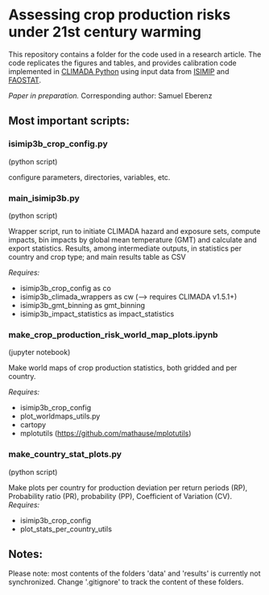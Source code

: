 # Assessing crop production risks under 21st century warming


This repository contains a folder for the code used in a research article. The code replicates the figures and tables, and provides calibration code implemented in [CLIMADA Python](https://github.com/CLIMADA-project/climada_python) using input data from [ISIMIP](https://www.isimip.org/) and [FAOSTAT](http://www.fao.org/faostat/).


*Paper in preparation.*
Corresponding author: Samuel Eberenz


## Most important scripts:

### isimip3b_crop_config.py
(python script)

configure parameters, directories, variables, etc.

### main_isimip3b.py
(python script)

Wrapper script, run to initiate CLIMADA hazard and exposure sets, compute impacts, bin impacts by global mean temperature (GMT) and calculate and export statistics.
Results, among intermediate outputs, in statistics per country and crop type; and main results table as CSV

*Requires:*
* isimip3b_crop_config as co
* isimip3b_climada_wrappers as cw (--> requires CLIMADA v1.5.1+)
* isimip3b_gmt_binning as gmt_binning
* isimip3b_impact_statistics as impact_statistics

### make_crop_production_risk_world_map_plots.ipynb
(jupyter notebook)

Make world maps of crop production statistics, both gridded and per country.

*Requires:*
* isimip3b_crop_config
* plot_worldmaps_utils.py
* cartopy
* mplotutils (https://github.com/mathause/mplotutils)

### make_country_stat_plots.py
(python script)

Make plots per country for production deviation per return periods (RP), Probability ratio (PR), probability (PP), Coefficient of Variation (CV).
*Requires:*
* isimip3b_crop_config
* plot_stats_per_country_utils

## Notes:
Please note: most contents of the folders 'data' and 'results' is currently not synchronized. Change '.gitignore' to track the content of these folders.
